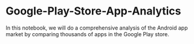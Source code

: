 # Google-Play-Store-App-Analytics
In this notebook, we will do a comprehensive analysis of the Android app market by comparing thousands of apps in the Google Play store.
